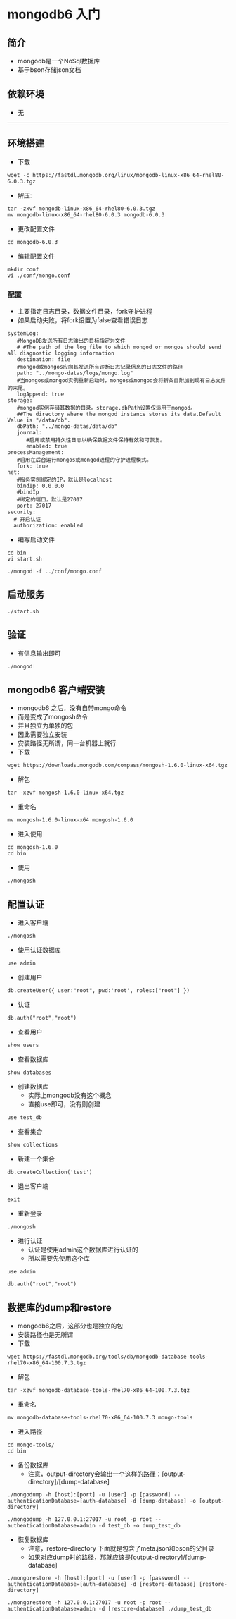 # mongodb6 入门

## 简介
- mongodb是一个NoSql数据库
- 基于bson存储json文档

## 依赖环境
- 无

---
## 环境搭建
- 下载
```shell script
wget -c https://fastdl.mongodb.org/linux/mongodb-linux-x86_64-rhel80-6.0.3.tgz
```
- 解压:
```shell script
tar -zxvf mongodb-linux-x86_64-rhel80-6.0.3.tgz
mv mongodb-linux-x86_64-rhel80-6.0.3 mongodb-6.0.3
```
- 更改配置文件
```shell script
cd mongodb-6.0.3
```
- 编辑配置文件
```shell script
mkdir conf
vi ./conf/mongo.conf
```
### 配置
- 主要指定日志目录，数据文件目录，fork守护进程
- 如果启动失败，将fork设置为false查看错误日志
```shell script
systemLog:
   #MongoDB发送所有日志输出的目标指定为文件
   # #The path of the log file to which mongod or mongos should send all diagnostic logging information
   destination: file
   #mongod或mongos应向其发送所有诊断日志记录信息的日志文件的路径
   path: "../mongo-datas/logs/mongo.log"
   #当mongos或mongod实例重新启动时，mongos或mongod会将新条目附加到现有日志文件的末尾。
   logAppend: true
storage:
   #mongod实例存储其数据的目录。storage.dbPath设置仅适用于mongod。
   ##The directory where the mongod instance stores its data.Default Value is "/data/db".
   dbPath: "../mongo-datas/data/db"
   journal:
      #启用或禁用持久性日志以确保数据文件保持有效和可恢复。
      enabled: true
processManagement:
   #启用在后台运行mongos或mongod进程的守护进程模式。
   fork: true
net:
   #服务实例绑定的IP，默认是localhost
   bindIp: 0.0.0.0
   #bindIp
   #绑定的端口，默认是27017
   port: 27017
security:             
  # 开启认证   
  authorization: enabled
```
- 编写启动文件
```shell script
cd bin
vi start.sh
```
```shell script
./mongod -f ../conf/mongo.conf
```

## 启动服务
```shell script
./start.sh
```

## 验证
- 有信息输出即可
```shell script
./mongod
```

## mongodb6 客户端安装
- mongodb6 之后，没有自带mongo命令
- 而是变成了mongosh命令
- 并且独立为单独的包
- 因此需要独立安装
- 安装路径无所谓，同一台机器上就行
- 下载
```shell script
wget https://downloads.mongodb.com/compass/mongosh-1.6.0-linux-x64.tgz
```
- 解包
```shell script
tar -xzvf mongosh-1.6.0-linux-x64.tgz
```
- 重命名
```shell script
mv mongosh-1.6.0-linux-x64 mongosh-1.6.0
```
- 进入使用
```shell script
cd mongosh-1.6.0
cd bin
```
- 使用
```shell script
./mongosh
```

## 配置认证
- 进入客户端
```shell script
./mongosh
```
- 使用认证数据库
```shell script
use admin
```
- 创建用户
```shell script
db.createUser({ user:"root", pwd:'root', roles:["root"] })
```
- 认证
```shell script
db.auth("root","root")
```
- 查看用户
```shell script
show users
```
- 查看数据库
```shell script
show databases
```
- 创建数据库
    - 实际上mongodb没有这个概念
    - 直接use即可，没有则创建
```shell script
use test_db
```
- 查看集合
```shell script
show collections
```
- 新建一个集合
```shell script
db.createCollection('test')
```
- 退出客户端
```shell script
exit
```
- 重新登录
```shell script
./mongosh
```
- 进行认证
    - 认证是使用admin这个数据库进行认证的
    - 所以需要先使用这个库
```shell script
use admin
```
```shell script
db.auth("root","root")
```

## 数据库的dump和restore
- mongodb6之后，这部分也是独立的包
- 安装路径也是无所谓
- 下载
```shell script
wget https://fastdl.mongodb.org/tools/db/mongodb-database-tools-rhel70-x86_64-100.7.3.tgz
```
- 解包
```shell script
tar -xzvf mongodb-database-tools-rhel70-x86_64-100.7.3.tgz
```
- 重命名
```shell script
mv mongodb-database-tools-rhel70-x86_64-100.7.3 mongo-tools
```
- 进入路径
```shell script
cd mongo-tools/
cd bin
```
- 备份数据库
    - 注意，output-directory会输出一个这样的路径：[output-directory]/[dump-database]
```shell script
./mongodump -h [host]:[port] -u [user] -p [password] --authenticationDatabase=[auth-database] -d [dump-database] -o [output-directory]
```
```shell script
./mongodump -h 127.0.0.1:27017 -u root -p root --authenticationDatabase=admin -d test_db -o dump_test_db
```
- 恢复数据库
    - 注意，restore-directory 下面就是包含了meta.json和bson的父目录
    - 如果对应dump时的路径，那就应该是[output-directory]/[dump-database]
```shell script
./mongorestore -h [host]:[port] -u [user] -p [password] --authenticationDatabase=[auth-database] -d [restore-database] [restore-directory]
```
```shell script
./mongorestore -h 127.0.0.1:27017 -u root -p root --authenticationDatabase=admin -d [restore-database] ./dump_test_db
```